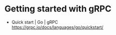 # Getting started with gRPC

* Quick start \| Go \| gRPC  
  <https://grpc.io/docs/languages/go/quickstart/>
